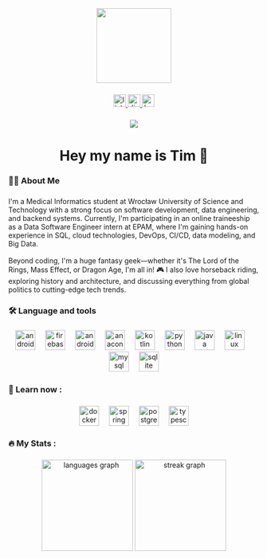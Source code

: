 <div align="center">
  <img height="150" src="https://media2.giphy.com/media/v1.Y2lkPTc5MGI3NjExbzluaWtpdnZ4NnphNnNjcDJvZ3QzbnpvZjNlejJhY2hnNWNsb2J3NiZlcD12MV9pbnRlcm5hbF9naWZfYnlfaWQmY3Q9Zw/LXxWO0pgGEma8W40A9/giphy.gif"  />
</div>

###

<div align="center">
  <a href="https://www.linkedin.com/in/timgalk26/" target="_blank">
    <img src="https://img.shields.io/static/v1?message=LinkedIn&logo=linkedin&label=&color=0077B5&logoColor=white&labelColor=&style=for-the-badge" height="25" alt="linkedin logo"  />
  </a>
  <a href="https://discordapp.com/users/708368047177596958" target="_blank">
    <img src="https://img.shields.io/static/v1?message=Discord&logo=discord&label=&color=7289DA&logoColor=white&labelColor=&style=for-the-badge" height="25" alt="discord logo"  />
  </a>
  <a href="https://www.hackerrank.com/profile/timGal" target="_blank">
    <img src="https://img.shields.io/static/v1?message=HackerRank&logo=hackerrank&label=&color=2EC866&logoColor=white&labelColor=&style=for-the-badge" height="25" alt="hackerrank logo"  />
  </a>
</div>

###

<div align="center">
  <img src="https://visitor-badge.laobi.icu/badge?page_id=timGalk.timGalk&"  />
</div>

###

<h1 align="center">Hey my name is Tim 👾</h1>

###

<h3 align="left">👩‍💻  About Me</h3>

###

<p align="left">I'm a Medical Informatics student at Wrocław University of Science and Technology with a strong focus on software development, data engineering, and backend systems. Currently, I'm participating in an online traineeship as a Data Software Engineer intern at EPAM, where I'm gaining hands-on experience in SQL, cloud technologies, DevOps, CI/CD, data modeling, and Big Data.<br><br>Beyond coding, I'm a huge fantasy geek—whether it's The Lord of the Rings, Mass Effect, or Dragon Age, I'm all in! 🎮 I also love horseback riding, exploring history and architecture, and discussing everything from global politics to cutting-edge tech trends.</p>

###

<h3 align="left">🛠 Language and tools</h3>

###

<div align="center">
  <img src="https://cdn.simpleicons.org/android/3DDC84" height="40" alt="android logo"  />
  <img width="12" />
  <img src="https://cdn.jsdelivr.net/gh/devicons/devicon/icons/firebase/firebase-plain-wordmark.svg" height="40" alt="firebase logo"  />
  <img width="12" />
  <img src="https://cdn.jsdelivr.net/gh/devicons/devicon/icons/androidstudio/androidstudio-original.svg" height="40" alt="androidstudio logo"  />
  <img width="12" />
  <img src="https://cdn.simpleicons.org/anaconda/44A833" height="40" alt="anaconda logo"  />
  <img width="12" />
  <img src="https://cdn.jsdelivr.net/gh/devicons/devicon/icons/kotlin/kotlin-original.svg" height="40" alt="kotlin logo"  />
  <img width="12" />
  <img src="https://cdn.jsdelivr.net/gh/devicons/devicon/icons/python/python-original.svg" height="40" alt="python logo"  />
  <img width="12" />
  <img src="https://cdn.jsdelivr.net/gh/devicons/devicon/icons/java/java-original.svg" height="40" alt="java logo"  />
  <img width="12" />
  <img src="https://cdn.jsdelivr.net/gh/devicons/devicon/icons/linux/linux-original.svg" height="40" alt="linux logo"  />
  <img width="12" />
  <img src="https://cdn.jsdelivr.net/gh/devicons/devicon/icons/mysql/mysql-original.svg" height="40" alt="mysql logo"  />
  <img width="12" />
  <img src="https://cdn.jsdelivr.net/gh/devicons/devicon/icons/sqlite/sqlite-original.svg" height="40" alt="sqlite logo"  />
</div>

###

<h3 align="left">📖 Learn now :</h3>

###

<div align="center">
  <img src="https://cdn.jsdelivr.net/gh/devicons/devicon/icons/docker/docker-plain-wordmark.svg" height="40" alt="docker logo"  />
  <img width="12" />
  <img src="https://cdn.jsdelivr.net/gh/devicons/devicon/icons/spring/spring-original.svg" height="40" alt="spring logo"  />
  <img width="12" />
  <img src="https://cdn.jsdelivr.net/gh/devicons/devicon/icons/postgresql/postgresql-plain-wordmark.svg" height="40" alt="postgresql logo"  />
  <img width="12" />
  <img src="https://cdn.jsdelivr.net/gh/devicons/devicon/icons/typescript/typescript-original.svg" height="40" alt="typescript logo"  />
</div>

###

<h3 align="left">🔥   My Stats :</h3>

###

<div align="center">
  <img src="https://github-readme-stats.vercel.app/api/top-langs?username=timGalk&locale=en&hide_title=false&layout=compact&card_width=320&langs_count=6&theme=onedark&hide_border=false&order=2" height="183" alt="languages graph"  />
  <img src="https://streak-stats.demolab.com?user=timGalk&locale=en&mode=daily&theme=onedark&hide_border=false&border_radius=5&order=3" height="183" alt="streak graph"  />
</div>

###
